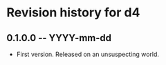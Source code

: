 # Revision history for d4

## 0.1.0.0 -- YYYY-mm-dd

* First version. Released on an unsuspecting world.
